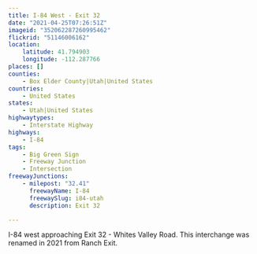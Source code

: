 ```yaml
---
title: I-84 West - Exit 32
date: "2021-04-25T07:26:51Z"
imageid: "352062287260995462"
flickrid: "51146006162"
location:
    latitude: 41.794903
    longitude: -112.287766
places: []
counties:
    - Box Elder County|Utah|United States
countries:
    - United States
states:
    - Utah|United States
highwaytypes:
    - Interstate Highway
highways:
    - I-84
tags:
    - Big Green Sign
    - Freeway Junction
    - Intersection
freewayJunctions:
    - milepost: "32.41"
      freewayName: I-84
      freewaySlug: i84-utah
      description: Exit 32

---
```

I-84 west approaching Exit 32 - Whites Valley Road.  This interchange was renamed in 2021 from Ranch Exit.